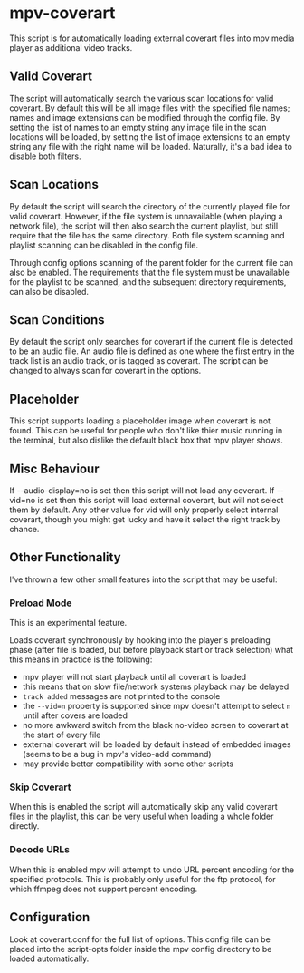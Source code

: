 # mpv-coverart

This script is for automatically loading external coverart files into mpv media player as additional video tracks.

## Valid Coverart
The script will automatically search the various scan locations for valid coverart. By default this will be all image files with the specified file names; names and image extensions can be modified through the config file. By setting the list of names to an empty string any image file in the scan locations will be loaded, by setting the list of image extensions to an empty string any file with the right name will be loaded. Naturally, it's a bad idea to disable both filters.


## Scan Locations
By default the script will search the directory of the currently played file for valid coverart. However, if the file system is unnavailable (when playing a network file), the script will then also search the current playlist, but still require that the file has the same directory. Both file system scanning and playlist scanning can be disabled in the config file.

Through config options scanning of the parent folder for the current file can also be enabled. The requirements that the file system must be unavailable for the playlist to be scanned, and the subsequent directory requirements, can also be disabled.


## Scan Conditions
By default the script only searches for coverart if the current file is detected to be an audio file. An audio file is defined as one where the first entry in the track list is an audio track, or is tagged as coverart. The script can be changed to always scan for coverart in the options.


## Placeholder
This script supports loading a placeholder image when coverart is not found. This can be useful for people who don't like thier music running in the terminal, but also dislike the default black box that mpv player shows.


## Misc Behaviour
If --audio-display=no is set then this script will not load any coverart. If --vid=no is set then this
script will load external coverart, but will not select them by default. Any other value for vid will only
properly select internal coverart, though you might get lucky and have it select the right track by chance.


## Other Functionality
I've thrown a few other small features into the script that may be useful:

### Preload Mode
This is an experimental feature.

Loads coverart synchronously by hooking into the player's preloading phase
(after file is loaded, but before playback start or track selection)
what this means in practice is the following:
* mpv player will not start playback until all coverart is loaded
* this means that on slow file/network systems playback may be delayed
* `track added` messages are not printed to the console
* the `--vid=n` property is supported since mpv doesn't attempt to select `n` until after covers are loaded
* no more awkward switch from the black no-video screen to coverart at the start of every file
* external coverart will be loaded by default instead of embedded images (seems to be a bug in mpv's video-add command)
* may provide better compatibility with some other scripts

### Skip Coverart
When this is enabled the script will automatically skip any valid coverart files in the playlist, this can be very useful when loading a whole folder directly.

### Decode URLs
When this is enabled mpv will attempt to undo URL percent encoding for the specified protocols. This is probably only useful for the ftp protocol, for which ffmpeg does not support percent encoding.

## Configuration
Look at coverart.conf for the full list of options. This config file can be placed into the script-opts folder inside the mpv config directory to be loaded automatically.